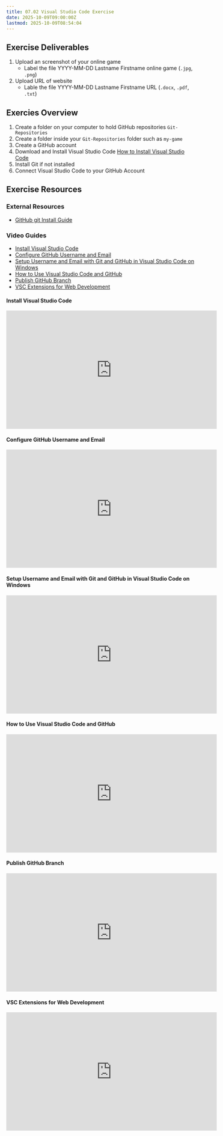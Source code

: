 ```yaml
---
title: 07.02 Visual Studio Code Exercise
date: 2025-10-09T09:00:00Z
lastmod: 2025-10-09T08:54:04
---
```


## Exercise Deliverables

1. Upload an screenshot of your online game
   - Label the file YYYY-MM-DD Lastname Firstname online game (`.jpg`, `.png`)
2. Upload URL of website
   - Lable the file YYYY-MM-DD Lastname Firstname URL (`.docx`, `.pdf`, `.txt`)

## Exercies Overview

1. Create a folder on your computer to hold GitHub repositories `Git-Repositories`
2. Create a folder inside your `Git-Repositories` folder such as `my-game`
3. Create a GitHub account
4. Download and Install Visual Studio Code [How to Install Visual Studio Code](https://youtu.be/HDhPln-pccQ)
5. Install Git if not installed
6. Connect Visual Studio Code to your GitHub Account

## Exercise Resources

### External Resources

- [GitHub git Install Guide](https://github.com/git-guides/install-git)

### Video Guides

- [Install Visual Studio Code](https://youtu.be/HDhPln-pccQ)
- [Configure GitHub Username and Email](https://youtu.be/RT-1Zywrse8)
- [Setup Username and Email with Git and GitHub in Visual Studio Code on Windows](https://youtu.be/ZeWx0XNUZWE)
- [How to Use Visual Studio Code and GitHub](https://youtu.be/fb5stQYgM_Y)
- [Publish GitHub Branch](https://youtu.be/RT5GHBICcfo)
- [VSC Extensions for Web Development](https://youtu.be/_WEyoLuuyYo)

<div class="video-grid">

<div class="video-card">

#### Install Visual Studio Code

<div class="iframe-16-9-container">
<iframe class="youTubeIframe" width="560" height="315" src="https://www.youtube.com/embed/HDhPln-pccQ?rel=0" title="YouTube video player" frameborder="0" allow="accelerometer; autoplay; clipboard-write; encrypted-media; gyroscope; picture-in-picture; web-share" referrerpolicy="strict-origin-when-cross-origin" allowfullscreen></iframe>
</div>
</div>

<div class="video-card">

#### Configure GitHub Username and Email

<div class="iframe-16-9-container">
<iframe class="youTubeIframe" width="560" height="315" src="https://www.youtube.com/embed/RT-1Zywrse8?rel=0" title="YouTube video player" frameborder="0" allow="accelerometer; autoplay; clipboard-write; encrypted-media; gyroscope; picture-in-picture; web-share" referrerpolicy="strict-origin-when-cross-origin" allowfullscreen></iframe>
</div>
</div>

<div class="video-card">

#### Setup Username and Email with Git and GitHub in Visual Studio Code on Windows

<div class="iframe-16-9-container">
<iframe class="youTubeIframe" width="560" height="315" src="https://www.youtube.com/embed/ZeWx0XNUZWE?rel=0" title="YouTube video player" frameborder="0" allow="accelerometer; autoplay; clipboard-write; encrypted-media; gyroscope; picture-in-picture; web-share" referrerpolicy="strict-origin-when-cross-origin" allowfullscreen></iframe>
</div>
</div>

<div class="video-card">

#### How to Use Visual Studio Code and GitHub

<div class="iframe-16-9-container">
<iframe class="youTubeIframe" width="560" height="315" src="https://www.youtube.com/embed/fb5stQYgM_Y?rel=0" title="YouTube video player" frameborder="0" allow="accelerometer; autoplay; clipboard-write; encrypted-media; gyroscope; picture-in-picture; web-share" referrerpolicy="strict-origin-when-cross-origin" allowfullscreen></iframe>
</div>
</div>

<div class="video-card">

#### Publish GitHub Branch

<div class="iframe-16-9-container">
<iframe class="youTubeIframe" width="560" height="315" src="https://www.youtube.com/embed/RT5GHBICcfo?rel=0" title="YouTube video player" frameborder="0" allow="accelerometer; autoplay; clipboard-write; encrypted-media; gyroscope; picture-in-picture; web-share" referrerpolicy="strict-origin-when-cross-origin" allowfullscreen></iframe>
</div>
</div>

<div class="video-card">

#### VSC Extensions for Web Development

<div class="iframe-16-9-container">
<iframe class="youTubeIframe" width="560" height="315" src="https://www.youtube.com/embed/_WEyoLuuyYo?rel=0" title="YouTube video player" frameborder="0" allow="accelerometer; autoplay; clipboard-write; encrypted-media; gyroscope; picture-in-picture; web-share" referrerpolicy="strict-origin-when-cross-origin" allowfullscreen></iframe>
</div>
</div>

</div>
